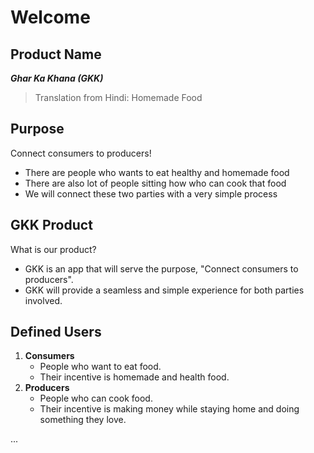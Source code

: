 # Welcome

## Product Name
***Ghar Ka Khana (GKK)***  
> Translation from Hindi: Homemade Food

## Purpose 
Connect consumers to producers!
- There are people who wants to eat healthy and homemade food
- There are also lot of people sitting how who can cook that food
- We will connect these two parties with a very simple process

## GKK Product
What is our product?
- GKK is an app that will serve the purpose, "Connect consumers to producers". 
- GKK will provide a seamless and simple experience for both parties involved.

## Defined Users
1. **Consumers**
    - People who want to eat food. 
    - Their incentive is homemade and health food.
2. **Producers**
    - People who can cook food.
    - Their incentive is making money while staying home and doing something they love.

...